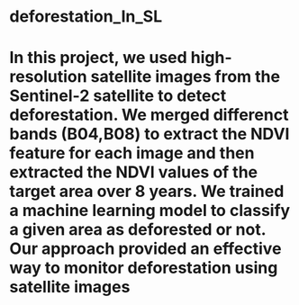 # deforestation_In_SL

# In this project, we used high-resolution satellite images from the Sentinel-2 satellite to detect deforestation. We merged differenct bands (B04,B08) to extract the NDVI feature for each image and then extracted the NDVI values of the target area over 8 years. We trained a machine learning model to classify a given area as deforested or not. Our approach provided an effective way to monitor deforestation using satellite images
